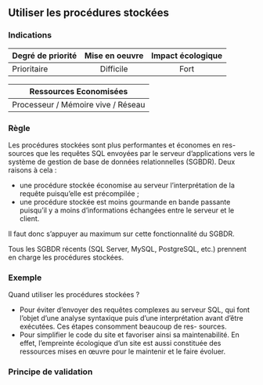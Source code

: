 ## Utiliser les procédures stockées
### Indications
| Degré de priorité |      Mise en oeuvre       |  Impact écologique    | 
|-------------------|:-------------------------:|:---------------------:|
|  Prioritaire      |  Difficile                |    Fort               | 


|Ressources Economisées                                      |
|:----------------------------------------------------------:|
| Processeur / Mémoire vive / Réseau   |

### Règle
Les procédures stockées sont plus performantes et économes en res- sources que les requêtes SQL envoyées par le serveur d’applications vers le système de gestion de base de données relationnelles (SGBDR). Deux raisons à cela :
 - une procédure stockée économise au serveur l’interprétation de la
requête puisqu’elle est précompilée ;
 - une procédure stockée est moins gourmande en bande passante puisqu’il y a moins d’informations échangées entre le serveur et le client.

Il faut donc s’appuyer au maximum sur cette fonctionnalité du SGBDR.

Tous les SGBDR récents (SQL Server, MySQL, PostgreSQL, etc.) prennent en charge les procédures stockées.

### Exemple
Quand utiliser les procédures stockées ?
 - Pour éviter d’envoyer des requêtes complexes au serveur SQL, qui font l’objet d’une analyse syntaxique puis d’une interprétation avant d’être exécutées. Ces étapes consomment beaucoup de res- sources.
 - Pour simplifier le code du site et favoriser ainsi sa maintenabilité. En effet, l’empreinte écologique d’un site est aussi constituée des ressources mises en œuvre pour le maintenir et le faire évoluer.


### Principe de validation
